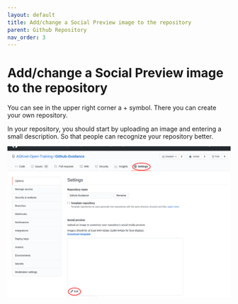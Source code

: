 ```yaml
---
layout: default
title: Add/change a Social Preview image to the repository
parent: Github Repository
nav_order: 3
---
```


# Add/change a Social Preview image to the repository
You can see in the upper right corner a + symbol. There you can create your own repository.

In your repository, you should start by uploading an image and entering a small description. So that people can recognize your repository better.

![upload repo image](/assets/images/github-repo-upload-repo-image.png)